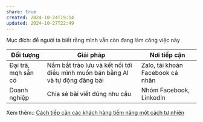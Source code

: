```yaml
---
share: true
created: 2024-10-24T19:14
updated: 2024-10-27T22:49
---
```

Mục đích: để người ta biết rằng mình vẫn còn đang làm công việc này

| Đối tượng           | Giải pháp                                                                      | Nơi tiếp cận                     |
| ------------------- | ------------------------------------------------------------------------------ | -------------------------------- |
| Đại trà, mqh sẵn có | Nắm bắt trào lưu và kết nối tới điều mình muốn bán bằng AI và tự động đăng bài | Zalo, tài khoản Facebook cá nhân |
| Doanh nghiệp        | Chia sẻ bài viết đúng nhu cầu                                                  | Nhóm Facebook, LinkedIn          |

Xem thêm:: [Cách tiếp cận các khách hàng tiềm năng một cách tự nhiên](./T%C3%A0i%20li%E1%BB%87u/Ki%E1%BA%BFm%20kh%C3%A1ch/C%C3%A1ch%20ti%E1%BA%BFp%20c%E1%BA%ADn%20c%C3%A1c%20kh%C3%A1ch%20h%C3%A0ng%20ti%E1%BB%81m%20n%C4%83ng%20m%E1%BB%99t%20c%C3%A1ch%20t%E1%BB%B1%20nhi%C3%AAn.md)